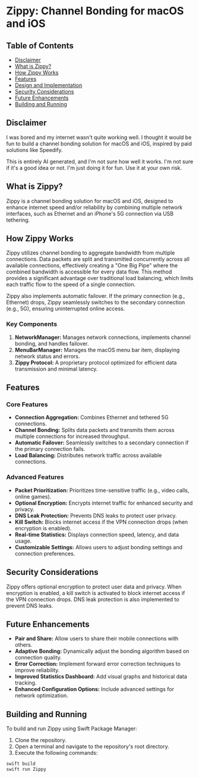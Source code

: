 # Zippy: Channel Bonding for macOS and iOS

## Table of Contents
- [Disclaimer](#disclaimer)
- [What is Zippy?](#what-is-zippy)
- [How Zippy Works](#how-zippy-works)
- [Features](#features)
- [Design and Implementation](#design-and-implementation)
- [Security Considerations](#security-considerations)
- [Future Enhancements](#future-enhancements)
- [Building and Running](#building-and-running)

## Disclaimer
I was bored and my internet wasn't quite working well. I thought it would be fun to build a channel bonding solution for macOS and iOS, inspired by paid solutions like Speedify. 

This is entirely AI generated, and I'm not sure how well it works. I'm not sure if it's a good idea or not. I'm just doing it for fun. Use it at your own risk.

## What is Zippy?
Zippy is a channel bonding solution for macOS and iOS, designed to enhance internet speed and/or reliability by combining multiple network interfaces, such as Ethernet and an iPhone's 5G connection via USB tethering.

## How Zippy Works
Zippy utilizes channel bonding to aggregate bandwidth from multiple connections. Data packets are split and transmitted concurrently across all available connections, effectively creating a "One Big Pipe" where the combined bandwidth is accessible for every data flow. This method provides a significant advantage over traditional load balancing, which limits each traffic flow to the speed of a single connection.

Zippy also implements automatic failover. If the primary connection (e.g., Ethernet) drops, Zippy seamlessly switches to the secondary connection (e.g., 5G), ensuring uninterrupted online access.

### Key Components
1. **NetworkManager:** Manages network connections, implements channel bonding, and handles failover.
2. **MenuBarManager:** Manages the macOS menu bar item, displaying network status and errors.
3. **Zippy Protocol:** A proprietary protocol optimized for efficient data transmission and minimal latency.

## Features
### Core Features
- **Connection Aggregation:** Combines Ethernet and tethered 5G connections.
- **Channel Bonding:** Splits data packets and transmits them across multiple connections for increased throughput.
- **Automatic Failover:** Seamlessly switches to a secondary connection if the primary connection fails.
- **Load Balancing:** Distributes network traffic across available connections.

### Advanced Features
- **Packet Prioritization:** Prioritizes time-sensitive traffic (e.g., video calls, online games).
- **Optional Encryption:** Encrypts internet traffic for enhanced security and privacy.
- **DNS Leak Protection:** Prevents DNS leaks to protect user privacy.
- **Kill Switch:** Blocks internet access if the VPN connection drops (when encryption is enabled).
- **Real-time Statistics:** Displays connection speed, latency, and data usage.
- **Customizable Settings:** Allows users to adjust bonding settings and connection preferences.

## Security Considerations
Zippy offers optional encryption to protect user data and privacy. When encryption is enabled, a kill switch is activated to block internet access if the VPN connection drops. DNS leak protection is also implemented to prevent DNS leaks.

## Future Enhancements
- **Pair and Share:** Allow users to share their mobile connections with others.
- **Adaptive Bonding:** Dynamically adjust the bonding algorithm based on connection quality.
- **Error Correction:** Implement forward error correction techniques to improve reliability.
- **Improved Statistics Dashboard:** Add visual graphs and historical data tracking.
- **Enhanced Configuration Options:** Include advanced settings for network optimization.

## Building and Running
To build and run Zippy using Swift Package Manager:

1. Clone the repository.
2. Open a terminal and navigate to the repository's root directory.
3. Execute the following commands:

```bash
swift build
swift run Zippy
```
